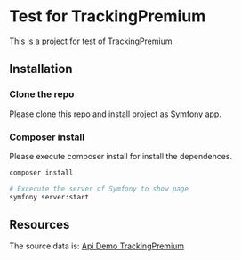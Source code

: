 # Test for TrackingPremium

This is a project for test of TrackingPremium

## Installation

### Clone the repo

Please clone this repo and install project as Symfony app.

### Composer install

Please execute composer install for install the dependences. 

```bash
composer install

# Excecute the server of Symfony to show page
symfony server:start
```



## Resources
The source data is: [Api Demo TrackingPremium](https://apidemo.trackingpremium.us/publicapi/v1/search_username?username=trackingpremium)